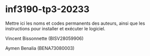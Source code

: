 # inf3190-tp3-20233

Mettre ici les noms et codes permanents des auteurs, ainsi que les instructions
pour installer et exécuter le logiciel.

Vincent Bissonnette (BISV28059906)

Aymen Benalia (BENA73080003)
